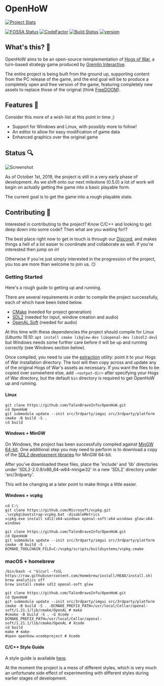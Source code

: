 # OpenHoW

[![Project Stats](https://www.openhub.net/p/openhow/widgets/project_thin_badge.gif)](https://www.openhub.net/p/openhow) 

[![FOSSA Status](https://app.fossa.io/api/projects/git%2Bgithub.com%2FTalonBraveInfo%2FOpenHoW.svg?type=shield)](https://app.fossa.io/projects/git%2Bgithub.com%2FTalonBraveInfo%2FOpenHoW?ref=badge_shield)
[![CodeFactor](https://www.codefactor.io/repository/github/talonbraveinfo/openhow/badge)](https://www.codefactor.io/repository/github/talonbraveinfo/openhow)
[![Build Status](https://badge.buildkite.com/91e09e49d899659cf45b4898c8aaeb9d5927f2a7b23eaafb28.svg)](https://buildkite.com/solemnwarning/openhow)
[![version](https://img.shields.io/github/release-pre/TalonBraveInfo/OpenHoW)](https://github.com/TalonBraveInfo/OpenHoW/releases/latest)

## What's this? :pig:
OpenHoW aims to be an open-source reimplementation of [Hogs of War](https://en.wikipedia.org/wiki/Hogs_of_War),
a turn-based strategy game produced by [Gremlin Interactive](https://en.wikipedia.org/wiki/Gremlin_Interactive).

The entire project is being built from the ground up, supporting 
content from the PC release of the game, and 
the end goal will be to produce a completely open and free 
version of the game, featuring completely new assets to 
replace those of the original (think 
[FreeDOOM](https://freedoom.github.io/)).

## Features :page_with_curl:
Consider this more of a wish-list at this  point in time ;)
* Support for Windows and Linux, with possibly more to follow!
* An editor to allow for easy modification of game data
* Enhanced graphics over the original game

## Status :mag:
![Screenshot](./preview/preview00.png?raw=true)

As of October 1st, 2019, the project is still in a very early phase of development.
As we shift onto our next milestone (0.5.0) a lot of work will begin on actually getting
the game into a basic playable form.

The current goal is to get the game into a rough playable state.

## Contributing :hammer:
Interested in contributing to the project? Know C/C++ and looking to get deep down
into some code? Then what are you waiting for!?

The best place right now to get in touch is through our [Discord](https://discord.gg/EdmwgVk),
and makes things a hell of a lot easier to coordinate and collaborate as well. If you're
interested then jump on in!

Otherwise if you're just simply interested in the progression of the project, you too
are more than welcome to join us. :smirk:

### Getting Started

Here's a rough guide to getting up and running.

There are several requirements in order to compile the project successfully, each of which
have been listed below.

* [CMake](https://cmake.org/) (needed for project generation)
* [SDL2](https://www.libsdl.org/) (needed for input, window creation and audio)
* [OpenAL Soft](https://github.com/kcat/openal-soft) (needed for audio)

At this time with these dependencies the project should compile for Linux (_Ubuntu 19.10_: ```apt install cmake libglew-dev libopenal-dev libsdl2-dev```)
but Windows needs some further care before it will be up and running correctly (see Windows section below).

Once compiled, you need to use the [extraction](https://github.com/TalonBraveInfo/OpenHoW/tree/master/src/tools/extractor) utility: point it to your Hogs of War installation directory. The tool will then copy across and update any of the original Hogs of War's assets as necessary. If you want the files to be copied over somewhere else, add `-<output-dir>` after specifying your Hogs of War directory, but the default ```bin``` directory is required to get OpenHoW up and running.


#### Linux

```
git clone https://github.com/TalonBraveInfo/OpenHoW.git
cd OpenHoW
git submodule update --init src/3rdparty/imgui src/3rdparty/platform
cmake -B build -S .
cd build
```

#### Windows + MinGW

On Windows, the project has been successfully compiled against [MinGW 64-bit](https://mingw-w64.org/doku.php/download/mingw-builds). One additional step
you may need to perform is to download a copy of the [SDL2 development libraries](https://www.libsdl.org/release/SDL2-devel-2.0.9-mingw.tar.gz)
for MinGW 64-bit.

After you've downloaded these files, place the 'include' and 'lib' directories under 'SDL2-2.0.9/x86_64-w64-mingw32'
in a new 'SDL2' directory under 'src/3rdparty'.

This will be changing at a later point to make things a little easier.

#### Windows + vcpkg

```
cd C:\
git clone https://github.com/Microsoft/vcpkg.git
.\vcpkg\bootstrap-vcpkg.bat -disableMetrics
vcpkg.exe install sdl2:x64-windows openal-soft:x64-windows glew:x64-windows
```

```
git clone https://github.com/TalonBraveInfo/OpenHoW.git
cd OpenHoW
git submodule update --init src/3rdparty/imgui src/3rdparty/platform
cmake -B build -S . -DCMAKE_TOOLCHAIN_FILE=C:/vcpkg/scripts/buildsystems/vcpkg.cmake
```

### macOS + homebrew

```
/bin/bash -c "$(curl -fsSL https://raw.githubusercontent.com/Homebrew/install/HEAD/install.sh)
brew analytics off
brew install cmake sdl2 openal-soft glew
```

```
git clone https://github.com/TalonBraveInfo/OpenHoW.git
cd OpenHoW
git submodule update --init src/3rdparty/imgui src/3rdparty/platform
cmake -B build -S . -DCMAKE_PREFIX_PATH=/usr/local/Cellar/openal-soft/1.21.1/lib/cmake/OpenAL # make
#cmake -B build -S . -G Xcode -DCMAKE_PREFIX_PATH=/usr/local/Cellar/openal-soft/1.21.1/lib/cmake/OpenAL # Xcode
cd build
make # make
#open openhow.xcodeproject # Xcode
```

#### C/C++ Style Guide

A style guide is available [here](https://github.com/TalonBraveInfo/OpenHoW/tree/master/doc/coding_style.md).

At the moment the project is a mess of different styles, which is very much an unfortunate side effect of
experimenting with different styles during earlier stages of development.

